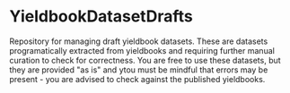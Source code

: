 # YieldbookDatasetDrafts
Repository for managing draft yieldbook datasets. These are datasets programatically extracted from yieldbooks and requiring further manual curation to check for correctness. You are free to use these datasets, but they are provided "as is" and ytou must be mindful that errors may be present - you are advised to check against the published yieldbooks.

